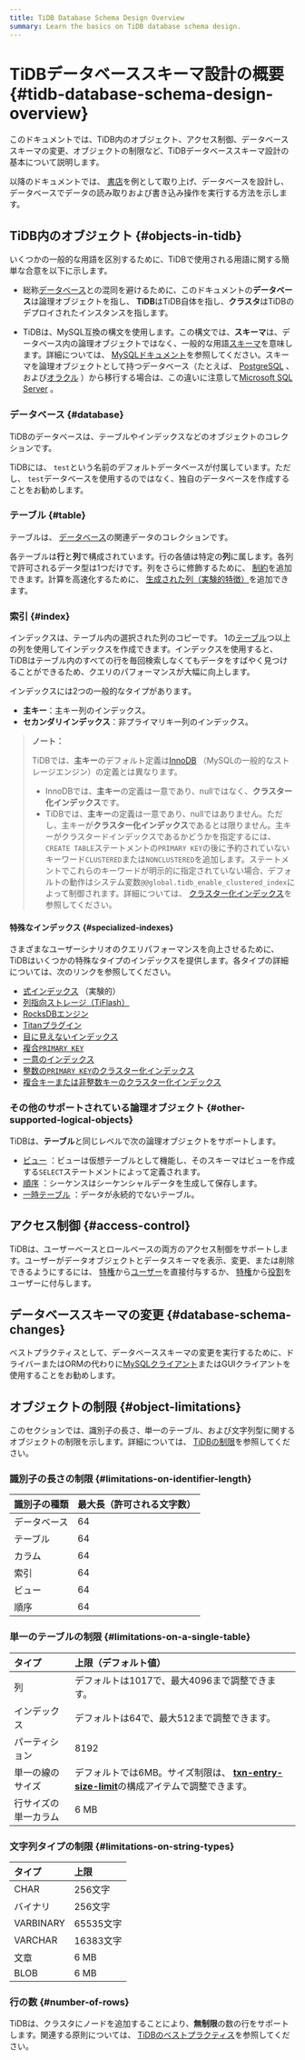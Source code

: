 ```yaml
---
title: TiDB Database Schema Design Overview
summary: Learn the basics on TiDB database schema design.
---
```


# TiDBデータベーススキーマ設計の概要 {#tidb-database-schema-design-overview}

このドキュメントでは、TiDB内のオブジェクト、アクセス制御、データベーススキーマの変更、オブジェクトの制限など、TiDBデータベーススキーマ設計の基本について説明します。

以降のドキュメントでは、 [書店](/develop/dev-guide-bookshop-schema-design.md)を例として取り上げ、データベースを設計し、データベースでデータの読み取りおよび書き込み操作を実行する方法を示します。

## TiDB内のオブジェクト {#objects-in-tidb}

いくつかの一般的な用語を区別するために、TiDBで使用される用語に関する簡単な合意を以下に示します。

-   総称[データベース](https://en.wikipedia.org/wiki/Database)との混同を避けるために、このドキュメントの**データベース**は論理オブジェクトを指し、 <strong>TiDB</strong>はTiDB自体を指し、<strong>クラスタ</strong>はTiDBのデプロイされたインスタンスを指します。

-   TiDBは、MySQL互換の構文を使用します。この構文では、**スキーマ**は、データベース内の論理オブジェクトではなく、一般的な用語[スキーマ](https://en.wiktionary.org/wiki/schema)を意味します。詳細については、 [MySQLドキュメント](https://dev.mysql.com/doc/refman/8.0/en/create-database.html)を参照してください。スキーマを論理オブジェクトとして持つデータベース（たとえば、 [PostgreSQL](https://www.postgresql.org/docs/current/ddl-schemas.html) 、および[オラクル](https://docs.oracle.com/en/database/oracle/oracle-database/21/tdddg/creating-managing-schema-objects.html) ）から移行する場合は、この違いに注意して[Microsoft SQL Server](https://docs.microsoft.com/en-us/sql/relational-databases/security/authentication-access/create-a-database-schema?view=sql-server-ver15) 。

### データベース {#database}

TiDBのデータベースは、テーブルやインデックスなどのオブジェクトのコレクションです。

TiDBには、 `test`という名前のデフォルトデータベースが付属しています。ただし、 `test`データベースを使用するのではなく、独自のデータベースを作成することをお勧めします。

### テーブル {#table}

テーブルは、 [データベース](#database)の関連データのコレクションです。

各テーブルは**行**と<strong>列</strong>で構成されています。行の各値は特定の<strong>列</strong>に属します。各列で許可されるデータ型は1つだけです。列をさらに修飾するために、 [制約](/constraints.md)を追加できます。計算を高速化するために、 [生成された列（実験的特徴）](/generated-columns.md)を追加できます。

### 索引 {#index}

インデックスは、テーブル内の選択された列のコピーです。 1の[テーブル](#table)つ以上の列を使用してインデックスを作成できます。インデックスを使用すると、TiDBはテーブル内のすべての行を毎回検索しなくてもデータをすばやく見つけることができるため、クエリのパフォーマンスが大幅に向上します。

インデックスには2つの一般的なタイプがあります。

-   **主キー**：主キー列のインデックス。
-   **セカンダリインデックス**：非プライマリキー列のインデックス。

> **ノート：**
>
> TiDBでは、**主キー**のデフォルト定義は[InnoDB](https://mariadb.com/kb/en/innodb/) （MySQLの一般的なストレージエンジン）の定義とは異なります。
>
> -   InnoDBでは、**主キー**の定義は一意であり、nullではなく、<strong>クラスター化インデックス</strong>です。
> -   TiDBでは、**主キー**の定義は一意であり、nullではありません。ただし、主キーが<strong>クラスター化インデックス</strong>であるとは限りません。主キーがクラスタードインデックスであるかどうかを指定するには、 `CREATE TABLE`ステートメントの`PRIMARY KEY`の後に予約されていないキーワード`CLUSTERED`または`NONCLUSTERED`を追加します。ステートメントでこれらのキーワードが明示的に指定されていない場合、デフォルトの動作はシステム変数`@@global.tidb_enable_clustered_index`によって制御されます。詳細については、 [クラスター化インデックス](/clustered-indexes.md)を参照してください。

#### 特殊なインデックス {#specialized-indexes}

さまざまなユーザーシナリオのクエリパフォーマンスを向上させるために、TiDBはいくつかの特殊なタイプのインデックスを提供します。各タイプの詳細については、次のリンクを参照してください。

-   [式インデックス](/sql-statements/sql-statement-create-index.md#expression-index) （実験的）
-   [列指向ストレージ（TiFlash）](/tiflash/tiflash-overview.md)
-   [RocksDBエンジン](/storage-engine/rocksdb-overview.md)
-   [Titanプラグイン](/storage-engine/titan-overview.md)
-   [目に見えないインデックス](/sql-statements/sql-statement-add-index.md)
-   [複合`PRIMARY KEY`](/constraints.md#primary-key)
-   [一意のインデックス](/constraints.md#unique-key)
-   [整数の`PRIMARY KEY`のクラスター化インデックス](/constraints.md)
-   [複合キーまたは非整数キーのクラスター化インデックス](/constraints.md)

### その他のサポートされている論理オブジェクト {#other-supported-logical-objects}

TiDBは、**テーブル**と同じレベルで次の論理オブジェクトをサポートします。

-   [ビュー](/views.md) ：ビューは仮想テーブルとして機能し、そのスキーマはビューを作成する`SELECT`ステートメントによって定義されます。
-   [順序](/sql-statements/sql-statement-create-sequence.md) ：シーケンスはシーケンシャルデータを生成して保存します。
-   [一時テーブル](/temporary-tables.md) ：データが永続的でないテーブル。

## アクセス制御 {#access-control}

TiDBは、ユーザーベースとロールベースの両方のアクセス制御をサポートします。ユーザーがデータオブジェクトとデータスキーマを表示、変更、または削除できるようにするには、 [特権](/privilege-management.md)から[ユーザー](/user-account-management.md)を直接付与するか、 [特権](/privilege-management.md)から[役割](/role-based-access-control.md)をユーザーに付与します。

## データベーススキーマの変更 {#database-schema-changes}

ベストプラクティスとして、データベーススキーマの変更を実行するために、ドライバーまたはORMの代わりに[MySQLクライアント](https://dev.mysql.com/doc/refman/8.0/en/mysql.html)またはGUIクライアントを使用することをお勧めします。

## オブジェクトの制限 {#object-limitations}

このセクションでは、識別子の長さ、単一のテーブル、および文字列型に関するオブジェクトの制限を示します。詳細については、 [TiDBの制限](/tidb-limitations.md)を参照してください。

### 識別子の長さの制限 {#limitations-on-identifier-length}

| 識別子の種類 | 最大長（許可される文字数） |
| :----- | :------------ |
| データベース | 64            |
| テーブル   | 64            |
| カラム    | 64            |
| 索引     | 64            |
| ビュー    | 64            |
| 順序     | 64            |

### 単一のテーブルの制限 {#limitations-on-a-single-table}

| タイプ        | 上限（デフォルト値）                                                                                                                |
| :--------- | :------------------------------------------------------------------------------------------------------------------------ |
| 列          | デフォルトは1017で、最大4096まで調整できます。                                                                                               |
| インデックス     | デフォルトは64で、最大512まで調整できます。                                                                                                  |
| パーティション    | 8192                                                                                                                      |
| 単一の線のサイズ   | デフォルトでは6MB。サイズ制限は、 [**txn-entry-size-limit**](/tidb-configuration-file.md#txn-entry-size-limit-new-in-v50)の構成アイテムで調整できます。 |
| 行サイズの単一カラム | 6 MB                                                                                                                      |

### 文字列タイプの制限 {#limitations-on-string-types}

| タイプ       | 上限      |
| :-------- | :------ |
| CHAR      | 256文字   |
| バイナリ      | 256文字   |
| VARBINARY | 65535文字 |
| VARCHAR   | 16383文字 |
| 文章        | 6 MB    |
| BLOB      | 6 MB    |

### 行の数 {#number-of-rows}

TiDBは、クラスタにノードを追加することにより、**無制限**の数の行をサポートします。関連する原則については、 [TiDBのベストプラクティス](/best-practices/tidb-best-practices.md)を参照してください。

